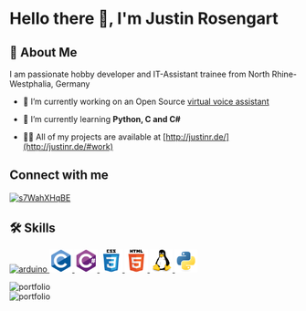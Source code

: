 # Hello there 👋, I'm Justin Rosengart

## 🚀 About Me

I am passionate hobby developer and IT-Assistant trainee from North Rhine-Westphalia, Germany

- 🔭 I’m currently working on an Open Source [virtual voice assistant](https://github.com/justinrDEV/Voice-Assistant)

- 🌱 I’m currently learning **Python, C and C#**

- 👨‍💻 All of my projects are available at [http://justinr.de/](http://justinr.de/#work)

## Connect with me

<p align="left">
<a href="https://discord.gg/s7WahXHqBE" target="blank"><img align="center" src="https://raw.githubusercontent.com/rahuldkjain/github-profile-readme-generator/master/src/images/icons/Social/discord.svg" alt="s7WahXHqBE" height="30" width="40" /></a>
</p>

## 🛠 Skills

<p align="left"> <a href="https://www.arduino.cc/" target="_blank"> <img src="https://cdn.worldvectorlogo.com/logos/arduino-1.svg" alt="arduino" width="40" height="40"/> </a> <a href="https://www.cprogramming.com/" target="_blank"> <img src="https://raw.githubusercontent.com/devicons/devicon/master/icons/c/c-original.svg" alt="c" width="40" height="40"/> </a> <a href="https://www.w3schools.com/cs/" target="_blank"> <img src="https://raw.githubusercontent.com/devicons/devicon/master/icons/csharp/csharp-original.svg" alt="csharp" width="40" height="40"/> </a> <a href="https://www.w3schools.com/css/" target="_blank"> <img src="https://raw.githubusercontent.com/devicons/devicon/master/icons/css3/css3-original-wordmark.svg" alt="css3" width="40" height="40"/> </a> <a href="https://www.w3.org/html/" target="_blank"> <img src="https://raw.githubusercontent.com/devicons/devicon/master/icons/html5/html5-original-wordmark.svg" alt="html5" width="40" height="40"/> </a> <a href="https://www.linux.org/" target="_blank"> <img src="https://raw.githubusercontent.com/devicons/devicon/master/icons/linux/linux-original.svg" alt="linux" width="40" height="40"/> </a> <a href="https://www.python.org" target="_blank"> <img src="https://raw.githubusercontent.com/devicons/devicon/master/icons/python/python-original.svg" alt="python" width="40" height="40"/> </a> </p>

![portfolio](https://github-readme-stats.vercel.app/api/top-langs?username=justinrdev&show_icons=true&locale=en&layout=compact)
<br>
![portfolio](https://github-readme-streak-stats.herokuapp.com/?user=justinrdev&)
